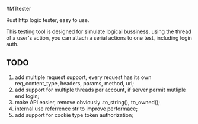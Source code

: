 #MTtester

Rust http logic tester, easy to use.

This testing tool is designed for simulate logical bussiness, using the thread of a user's action, you can attach a serial actions to one test, including login auth.


## TODO

1. add multiple request support, every request has its own req_content_type, headers, params, method, url;
2. add support for multiple threads per account, if server permit mutliple end login;
3. make API easier, remove obviously .to_string(), to_owned();
4. internal use referrence str to improve performace;
5. add support for cookie type token authorization;

